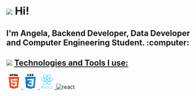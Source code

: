 <h1> <img src="https://emojis.slackmojis.com/emojis/images/1588315024/8823/hyperkitty.gif?1588315024" width="30" /> Hi!</h1>
<h2> I'm Angela, Backend Developer, Data Developer and Computer Engineering Student. :computer:</h2>


<h2 align="left"><img src="https://images-wixmp-ed30a86b8c4ca887773594c2.wixmp.com/f/aa10ab5d-82c2-40e3-a748-6d12d7b3702a/devnwfm-22dabb27-9d10-42ed-b30c-8cdf8efcb687.gif?token=eyJ0eXAiOiJKV1QiLCJhbGciOiJIUzI1NiJ9.eyJzdWIiOiJ1cm46YXBwOjdlMGQxODg5ODIyNjQzNzNhNWYwZDQxNWVhMGQyNmUwIiwiaXNzIjoidXJuOmFwcDo3ZTBkMTg4OTgyMjY0MzczYTVmMGQ0MTVlYTBkMjZlMCIsIm9iaiI6W1t7InBhdGgiOiJcL2ZcL2FhMTBhYjVkLTgyYzItNDBlMy1hNzQ4LTZkMTJkN2IzNzAyYVwvZGV2bndmbS0yMmRhYmIyNy05ZDEwLTQyZWQtYjMwYy04Y2RmOGVmY2I2ODcuZ2lmIn1dXSwiYXVkIjpbInVybjpzZXJ2aWNlOmZpbGUuZG93bmxvYWQiXX0.CNzBI_jZKnx6vOTm_1vTlRulsY3jw3VyM8sGePrfbVs" width="28" /> <a href="https://github.com/xrkffgg/xrkffgg/blob/master/quotations.md"> Technologies and Tools I use:</h2>
<p align="left">
    <a href="https://www.w3.org/html/" target="_blank"> <img src="https://raw.githubusercontent.com/devicons/devicon/master/icons/html5/html5-original-wordmark.svg" alt="html5" width="40" height="40"/> </a>
    <a href="https://www.w3schools.com/css/" target="_blank"> <img src="https://raw.githubusercontent.com/devicons/devicon/master/icons/css3/css3-original-wordmark.svg" alt="css3" width="40" height="40"/> </a>
    <a href="https://reactjs.org/" target="_blank"> <img src="https://raw.githubusercontent.com/devicons/devicon/master/icons/react/react-original-wordmark.svg" alt="react" width="40" height="40"/> </a>
    <img src="https://cdn.jsdelivr.net/gh/devicons/devicon@latest/icons/pandas/pandas-original-wordmark.svg" alt="react" width="40" height="40" />

  
<br/>
